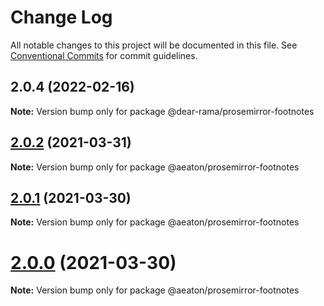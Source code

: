 # Change Log

All notable changes to this project will be documented in this file.
See [Conventional Commits](https://conventionalcommits.org) for commit guidelines.

## 2.0.4 (2022-02-16)

**Note:** Version bump only for package @dear-rama/prosemirror-footnotes






## [2.0.2](https://github.com/hubgit/react-prosemirror/compare/@aeaton/prosemirror-footnotes@2.0.1...@aeaton/prosemirror-footnotes@2.0.2) (2021-03-31)

**Note:** Version bump only for package @aeaton/prosemirror-footnotes





## [2.0.1](https://github.com/hubgit/react-prosemirror/compare/@aeaton/prosemirror-footnotes@2.0.0...@aeaton/prosemirror-footnotes@2.0.1) (2021-03-30)

**Note:** Version bump only for package @aeaton/prosemirror-footnotes





# [2.0.0](https://github.com/hubgit/react-prosemirror/compare/@aeaton/prosemirror-footnotes@0.1.0...@aeaton/prosemirror-footnotes@2.0.0) (2021-03-30)

**Note:** Version bump only for package @aeaton/prosemirror-footnotes
